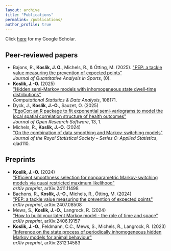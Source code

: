 ```yaml
---
layout: archive
title: "Publications"
permalink: /publications/
author_profile: true
---
```

Click <a href="https://scholar.google.com/citations?user=NTVhgzUAAAAJ&hl=de" target="_blank">here</a> for my Google Scholar.

## Peer-reviewed papers
- Bajons, R., **Koslik, J. O.**, Michels, R., & Ötting, M. (2025). ["PEP: a tackle value measuring the prevention of expected points"](https://www.degruyterbrill.com/document/doi/10.1515/jqas-2024-0099/html?casa_token=pjXIdkXqb5gAAAAA:YQ5w7zK_Esz_ScCiiiNTZQWNtP-yiqDC2ynX9sa6DZsiZRExFwrYH-lqBmwUhfNGy0dE99lQshI)<br>
*Journal of Quantitative Analysis in Sports*, (0).
- **Koslik, J.-O.** (2025)<br>
["Hidden semi-Markov models with inhomogeneous state dwell-time distributions"](https://www.sciencedirect.com/science/article/pii/S0167947325000477)<br>
*Computational Statistics & Data Analysis*, 108171.
- Dyck, J., **Koslik, J.-O.**, Sauzet, O. (2025)<br>
["EgoCor: an R package to fit exponential semi-variograms to model the local spatial correlation structure of health outcomes"](https://openresearchsoftware.metajnl.com/articles/10.5334/jors.517)<br>
*Journal of Open Research Software*, 13, 1.
- Michels, R., **Koslik, J.-O.** (2024)<br>
["On the combination of data smoothing and Markov-switching models"](https://academic.oup.com/jrsssc/advance-article-abstract/doi/10.1093/jrsssc/qlad110/7609864?login=false)<br>
*Journal of the Royal Statistical Society – Series C: Applied Statistics*, qlad110.

## Preprints
- **Koslik, J.-O.** (2024)<br>
["Efficient smoothness selection for nonparametric Markov-switching models via quasi restricted maximum likelihood"](https://arxiv.org/abs/2411.11498)<br>
*arXiv preprint*, arXiv:2411.11498
- Bachons, R., **Koslik, J.-O.**, Michels, R., Ötting, M. (2024)<br>
["PEP: a tackle value measuring the prevention of expected points"](https://arxiv.org/abs/2407.08508)<br>
*arXiv preprint*, arXiv:2407.08508
- Mews, S., **Koslik, J.-O.**, Langrock, R. (2024)<br>
["How to build your latent Markov model - the role of time and space"](https://arxiv.org/abs/2406.19157)<br>
*arXiv preprint*, arXiv:2406.19157
- **Koslik, J.-O.**, Feldmann, C.C., Mews, S., Michels, R., Langrock, R. (2023)<br>
["Inference on the state process of periodically inhomogeneous hidden Markov models for animal behaviour"](https://arxiv.org/abs/2312.14583)<br>
*arXiv preprint*, arXiv:2312.14583

